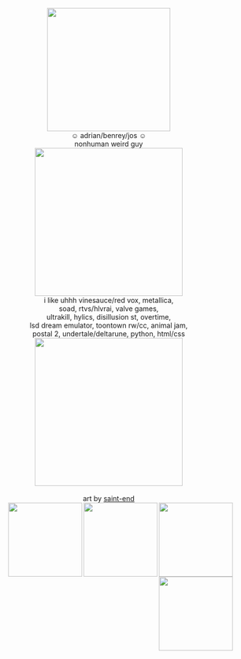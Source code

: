  <p align="center"> <img src="https://i.ibb.co/GW1nCMJ/blur-edges.png" width="250px"> <br> 
 ☺ adrian/benrey/jos ☺ <br> nonhuman weird guy  <br> <img src="https://64.media.tumblr.com/dfb953fbe2736a1cd1fe9ae696c5bf0e/313ce5f055eee02b-01/s250x400/d93ce75c8952858778a3a5db07a9136394708a3b.gifv" width="300px">
   <br> 
 i like uhhh vinesauce/red vox, metallica, <br> soad, rtvs/hlvrai, valve games, <br> ultrakill, hylics, disillusion st, overtime,<br>  lsd dream emulator, toontown rw/cc, animal jam,<br> postal 2, undertale/deltarune, python, html/css<br> <img src="https://64.media.tumblr.com/dfb953fbe2736a1cd1fe9ae696c5bf0e/313ce5f055eee02b-01/s250x400/d93ce75c8952858778a3a5db07a9136394708a3b.gifv" width="300px">
 <br> <br> art by <a href="https://saint-end.tumblr.com/post/733077991485243392/ahhh-ive-seen-your-req-post-and-wondering-if"> saint-end </a><br>   <img src="https://i.ibb.co/vw6fzkq/pony-town-single-taken-gamer-trot-blush-blinking-padded-4x.gif" width="150px" align="right">
 
  <img src="https://i.ibb.co/RPMNyv3/pony-town-benny-trot-blinking-padded-4x.gif" width="150px" align="right"> 
 <img src="https://i.ibb.co/GPkHfkT/pony-town-wayen-trot-blinking-padded-4x.gif" width="150px" align="right"> 
  <img src="https://i.ibb.co/hsZnqM0/pony-town-GRAHAM-trot-blinking-padded-4x.gif" width="150px" align="right"> 
